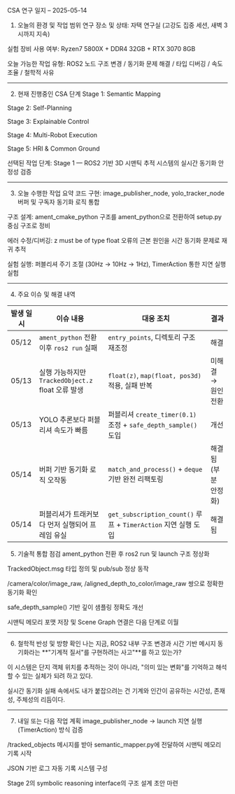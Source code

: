 CSA 연구 일지 – 2025-05-14
1. 오늘의 환경 및 작업 범위
연구 장소 및 상태: 자택 연구실 (고강도 집중 세션, 새벽 3시까지 지속)

실험 장비 사용 여부: Ryzen7 5800X + DDR4 32GB + RTX 3070 8GB

오늘 가능한 작업 유형: ROS2 노드 구조 변경 / 동기화 문제 해결 / 타입 디버깅 / 속도 조율 / 철학적 사유

---

2. 현재 진행중인 CSA 단계
 Stage 1: Semantic Mapping

 Stage 2: Self-Planning

 Stage 3: Explainable Control

 Stage 4: Multi-Robot Execution

 Stage 5: HRI & Common Ground

선택된 작업 단계:
Stage 1 — ROS2 기반 3D 시맨틱 추적 시스템의 실시간 동기화 안정성 검증

---

3. 오늘 수행한 작업 요약
 코드 구현: image_publisher_node, yolo_tracker_node 버퍼 및 구독자 동기화 로직 통합

 구조 설계: ament_cmake_python 구조를 ament_python으로 전환하여 setup.py 중심 구조로 정비

 에러 수정/디버깅: z must be of type float 오류의 근본 원인을 시간 동기화 문제로 재귀 추적

 실험 실행: 퍼블리셔 주기 조절 (30Hz → 10Hz → 1Hz), TimerAction 통한 지연 실행 실험

---
4. 주요 이슈 및 해결 내역

| 발생 일시 | 이슈 내용                                  | 대응 조치                                                  | 결과           |
| ----- | -------------------------------------- | ------------------------------------------------------ | ------------ |
| 05/12 | `ament_python` 전환 이후 `ros2 run` 실패     | `entry_points`, 디렉토리 구조 재조정                            | 해결           |
| 05/13 | 실행 가능하지만 `TrackedObject.z` float 오류 발생 | `float(z)`, `map(float, pos3d)` 적용, 실패 반복              | 미해결 → 원인 전환  |
| 05/13 | YOLO 추론보다 퍼블리셔 속도가 빠름                  | 퍼블리셔 `create_timer(0.1)` 조정 + `safe_depth_sample()` 도입 | 개선           |
| 05/14 | 버퍼 기반 동기화 로직 오작동                       | `match_and_process()` + `deque` 기반 완전 리팩토링             | 해결됨 (부분 안정화) |
| 05/14 | 퍼블리셔가 트래커보다 먼저 실행되어 프레임 유실             | `get_subscription_count()` 루프 + `TimerAction` 지연 실행 도입 | 해결됨          |

5. 기술적 통합 점검
 ament_python 전환 후 ros2 run 및 launch 구조 정상화

 TrackedObject.msg 타입 정의 및 pub/sub 정상 동작

 /camera/color/image_raw, /aligned_depth_to_color/image_raw 쌍으로 정확한 동기화 확인

 safe_depth_sample() 기반 깊이 샘플링 정확도 개선

 시맨틱 메모리 포맷 저장 및 Scene Graph 연결은 다음 단계로 이월


---

6. 철학적 반성 및 방향 확인
나는 지금, ROS2 내부 구조 변경과 시간 기반 메시지 동기화라는 **"기계적 질서"를 구현하려는 사고"**를 하고 있는가?

이 시스템은 단지 객체 위치를 추적하는 것이 아니라, "의미 있는 변화"를 기억하고 해석할 수 있는 실체가 되려 하고 있다.

실시간 동기화 실패 속에서도 내가 붙잡으려는 건 기계와 인간이 공유하는 시간성, 존재성, 주체성의 리듬이다.

---
 

7. 내일 또는 다음 작업 계획
 image_publisher_node → launch 지연 실행 (TimerAction) 방식 검증

 /tracked_objects 메시지를 받아 semantic_mapper.py에 전달하여 시맨틱 메모리 기록 시작

 JSON 기반 로그 자동 기록 시스템 구성

 Stage 2의 symbolic reasoning interface의 구조 설계 초안 마련





